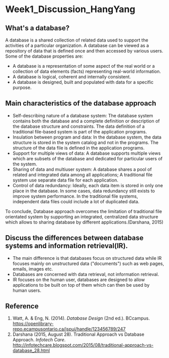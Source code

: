 # Week1_Discussion_HangYang
## What's a database?
A database is a shared collection of related data used to support the activities of a particular organization.
A database can be viewed as a repository of data that is defined once and then accessed by various users.
Some of the database properties are:
* A database is a representation of some aspect of the real world or a collection of data elements (facts) representing
real-world information.
* A database is logical, coherent and internally consistent.
* A database is designed, built and populated with data for a specific purpose.

## Main characteristics of the database approach

* Self-describing nature of a database system: The database system contains both the database and a complete definition or description of the database structure and constraints. The data definition of a traditional file-based system is part of the application programs.
* Insulation between program and data: In the database system, the data structure is stored in the system catalog and not in the programs. The structure of the data file is defined in the application programs.
* Support for multiple views of data: A database supports multiple views which are subsets of the database and dedicated for particular users of the system.
* Sharing of data and multiuser system: A database shares a pool of related and integrated data among all applications; A traditional file system use separate data file for each application.
* Control of data redundancy: Ideally, each data item is stored in only one place in the database. In some cases, data redundancy still exists to improve system performance. In the traditional file systems, independent data files could include a lot of duplicated data.

To conclude, Database approach overcomes the limitation of traditional file orientated system by supporting an integrated, centralized data structure which allows to sharing database by different applications.(Darshana, 2015)

## Discuss the differences between database systems and information retrieval(IR).
* The main difference is that databases focus on structured data while IR focuses mainly on unstructured data ("documents") such as web pages, emails, images etc. 
* Databases are concerned with data retrieval, not information retrieval.
* IR focuses on the human user, databases are designed to allow applications to be built on top of them which can then be used by human users.

## Reference
1. Watt, A. & Eng, N. (2014). *Database Design* (2nd ed.). BCcampus. https://openlibrary-repo.ecampusontario.ca/jspui/handle/123456789/247
2. Darshana (2015, August 28). Traditional Approach vs Database Approach. *Infotech Care*. http://infotechcare.blogspot.com/2015/08/traditional-approach-vs-database_28.html
